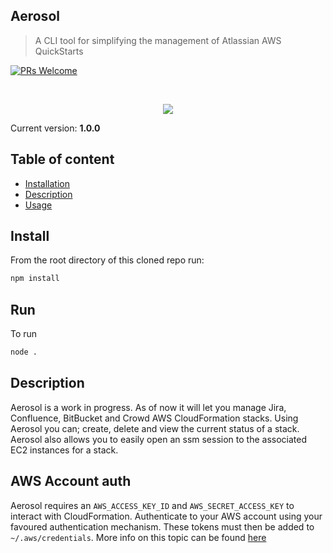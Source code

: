 ## Aerosol
> A CLI tool for simplifying the management of Atlassian AWS QuickStarts 
>
[![PRs Welcome](https://img.shields.io/badge/PRs-welcome-brightgreen.svg?style=flat-square)](contributing.md)

<br />
<p align="center">
  <img  src="documentation/images/aersol.png" />
</p>

Current version: **1.0.0**

## Table of content

 - [Installation](#install)
 - [Description](#description)
 - [Usage](#usage)

## Install
From the root directory of this cloned repo run:

```bash
npm install
```

## Run
To run

```bash
node .
``` 

## Description
Aerosol is a work in progress. As of now it will let you manage Jira, Confluence, BitBucket and Crowd AWS CloudFormation stacks. Using Aerosol you can; create, delete and view the current status of a stack. Aerosol also allows you to easily open an ssm session to the associated EC2 instances for a stack.

## AWS Account auth
Aerosol requires an `AWS_ACCESS_KEY_ID` and `AWS_SECRET_ACCESS_KEY` to interact with CloudFormation. Authenticate to your AWS account using your favoured authentication mechanism. These tokens must then be added to `~/.aws/credentials`. More info on this topic can be found [here](https://docs.aws.amazon.com/cli/latest/userguide/cli-configure-files.html)
